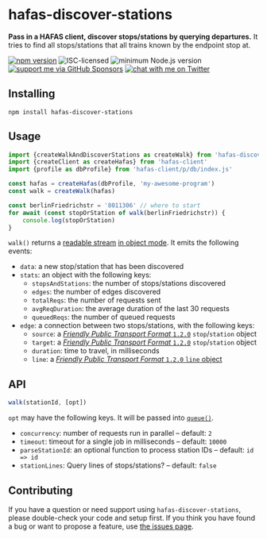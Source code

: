 # hafas-discover-stations

**Pass in a HAFAS client, discover stops/stations by querying departures.** It tries to find all stops/stations that all trains known by the endpoint stop at.

[![npm version](https://img.shields.io/npm/v/hafas-discover-stations.svg)](https://www.npmjs.com/package/hafas-discover-stations)
![ISC-licensed](https://img.shields.io/github/license/derhuerst/hafas-discover-stations.svg)
![minimum Node.js version](https://img.shields.io/node/v/hafas-discover-stations.svg)
[![support me via GitHub Sponsors](https://img.shields.io/badge/support%20me-donate-fa7664.svg)](https://github.com/sponsors/derhuerst)
[![chat with me on Twitter](https://img.shields.io/badge/chat%20with%20me-on%20Twitter-1da1f2.svg)](https://twitter.com/derhuerst)


## Installing

```shell
npm install hafas-discover-stations
```


## Usage

```js
import {createWalkAndDiscoverStations as createWalk} from 'hafas-discover-stations'
import {createClient as createHafas} from 'hafas-client'
import {profile as dbProfile} from 'hafas-client/p/db/index.js'

const hafas = createHafas(dbProfile, 'my-awesome-program')
const walk = createWalk(hafas)

const berlinFriedrichstr = '8011306' // where to start
for await (const stopOrStation of walk(berlinFriedrichstr)) {
	console.log(stopOrStation)
}
```

`walk()` returns a [readable stream](http://nodejs.org/api/stream.html#stream_class_stream_readable) [in object mode](https://nodejs.org/api/stream.html#stream_object_mode). It emits the following events:

- `data`: a new stop/station that has been discovered
- `stats`: an object with the following keys:
	- `stopsAndStations`: the number of stops/stations discovered
	- `edges`: the number of edges discovered
	- `totalReqs`: the number of requests sent
	- `avgReqDuration`: the average duration of the last 30 requests
	- `queuedReqs`: the number of queued requests
- `edge`: a connection between two stops/stations, with the following keys:
	- `source`: a [*Friendly Public Transport Format* `1.2.0`](https://github.com/public-transport/friendly-public-transport-format/blob/1.2.0/spec/readme.md) `stop`/`station` object
	- `target`: a [*Friendly Public Transport Format* `1.2.0`](https://github.com/public-transport/friendly-public-transport-format/blob/1.2.0/spec/readme.md) `stop`/`station` object
	- `duration`: time to travel, in milliseconds
	- `line`: a [*Friendly Public Transport Format* `1.2.0` `line` object](https://github.com/public-transport/friendly-public-transport-format/blob/1.2.0/spec/readme.md#line)


## API

```js
walk(stationId, [opt])
```

`opt` may have the following keys. It will be passed into [`queue()`](https://github.com/jessetane/queue#constructor).

- `concurrency`: number of requests run in parallel – default: `2`
- `timeout`: timeout for a single job in milliseconds – default: `10000`
- `parseStationId`: an optional function to process station IDs – default: `id => id`
- `stationLines`: Query lines of stops/stations? – default: `false`


## Contributing

If you have a question or need support using `hafas-discover-stations`, please double-check your code and setup first. If you think you have found a bug or want to propose a feature, use [the issues page](https://github.com/derhuerst/hafas-discover-stations/issues).
